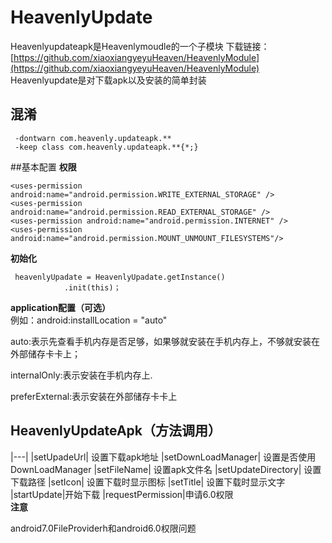 # HeavenlyUpdate #
Heavenlyupdateapk是Heavenlymoudle的一个子模块 下载链接：[https://github.com/xiaoxiangyeyuHeaven/HeavenlyModule](https://github.com/xiaoxiangyeyuHeaven/HeavenlyModule)     
Heavenlyupdate是对下载apk以及安装的简单封装
## 混淆  

     -dontwarn com.heavenly.updateapk.**
     -keep class com.heavenly.updateapk.**{*;}
##基本配置
**权限**  

    <uses-permission android:name="android.permission.WRITE_EXTERNAL_STORAGE" />
    <uses-permission android:name="android.permission.READ_EXTERNAL_STORAGE" />
    <uses-permission android:name="android.permission.INTERNET" />
    <uses-permission android:name="android.permission.MOUNT_UNMOUNT_FILESYSTEMS"/>    
**初始化**    

     heavenlyUpadate = HeavenlyUpadate.getInstance()
                .init(this)；    

**application配置（可选）**  
例如：android:installLocation = "auto"   

auto:表示先查看手机内存是否足够，如果够就安装在手机内存上，不够就安装在外部储存卡卡上；

internalOnly:表示安装在手机内存上.  

preferExternal:表示安装在外部储存卡卡上  

## HeavenlyUpdateApk（方法调用）
|---|
|setUpadeUrl| 设置下载apk地址
|setDownLoadManager| 设置是否使用DownLoadManager
|setFileName| 设置apk文件名
|setUpdateDirectory| 设置下载路径
|setIcon| 设置下载时显示图标
|setTitle| 设置下载时显示文字
|startUpdate|开始下载 
|requestPermission|申请6.0权限   
**注意**  

android7.0FileProviderh和android6.0权限问题